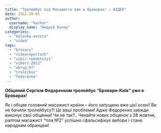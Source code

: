 ```yaml
---
title: "Тролейбус від Масажиста вже в Броварах! – ВІДЕО"
date: 2012-10-05
author: 
  username: "kachor"
  display_name: "Андрій Качор"
categories: 
  - "kolonka-avtora"
  - "video"
tags: 
  - "brovary"
  - "videoreportazh"
  - "vibir-redaktsiyi"
  - "vibori-2012"
  - "okrug-97"
  - "trolejbus"
  - "fedorenko"
---
```


**Обіцяний Сергієм Федоренком тролейбус “Бровари-Київ” уже в Броварах!**

Як і обіцяв головний масажист країни – його запущено вже цієї осені! Ви не бачили тролейбусу?! Це ваші проблеми! Адже Федоренко завжди виконує свої обіцянки! Чи не так?.. Чекайте нових обіцянок з 28 жовтня, раптом масажист “тіла №2″ успішно сфальсифікує вибори і стане народним обранцем!
